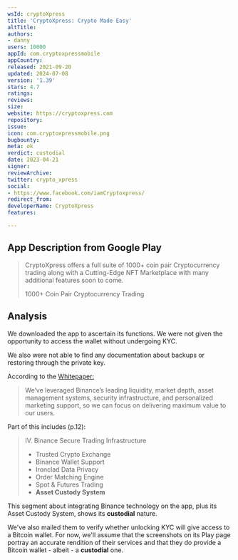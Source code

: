 ```yaml
---
wsId: cryptoXpress
title: 'CryptoXpress: Crypto Made Easy'
altTitle: 
authors:
- danny
users: 10000
appId: com.cryptoxpressmobile
appCountry: 
released: 2021-09-20
updated: 2024-07-08
version: '1.39'
stars: 4.7
ratings: 
reviews: 
size: 
website: https://cryptoxpress.com
repository: 
issue: 
icon: com.cryptoxpressmobile.png
bugbounty: 
meta: ok
verdict: custodial
date: 2023-04-21
signer: 
reviewArchive: 
twitter: crypto_xpress
social:
- https://www.facebook.com/iamCryptoxpress/
redirect_from: 
developerName: CryptoXpress
features: 

---
```


## App Description from Google Play 

> CryptoXpress offers a full suite of 1000+ coin pair Cryptocurrency trading along with a Cutting-Edge NFT Marketplace with many additional features soon to come.
>
> 1000+ Coin Pair Cryptocurrency Trading

## Analysis 

We downloaded the app to ascertain its functions. We were not given the opportunity to access the wallet without undergoing KYC. 

We also were not able to find any documentation about backups or restoring through the private key. 

According to the [Whitepaper:](https://cryptoxpress.com/whitepaper.pdf)

> We’ve leveraged Binance’s leading liquidity, market depth, asset management
systems, security infrastructure, and personalized marketing support, so we can focus on delivering maximum value to our users.

Part of this includes (p.12): 

> IV. Binance Secure Trading Infrastructure
> - Trusted Crypto Exchange
> - Binance Wallet Support
> - Ironclad Data Privacy
> - Order Matching Engine
> - Spot & Futures Trading 
> - **Asset Custody System**

This segment about integrating Binance technology on the app, plus its Asset Custody System, shows its **custodial** nature.

We've also mailed them to verify whether unlocking KYC will give access to a Bitcoin wallet. For now, we'll assume that the screenshots on its Play page portray an accurate rendition of their services and that they do provide a Bitcoin wallet - albeit - a **custodial** one.

